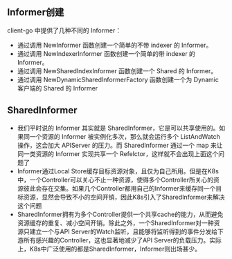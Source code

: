 ## Informer创建
client-go 中提供了几种不同的 Informer：
- 通过调用 NewInformer 函数创建一个简单的不带 indexer 的 Informer。
- 通过调用 NewIndexerInformer 函数创建一个简单的带 indexer 的 Informer。
- 通过调用 NewSharedIndexInformer 函数创建一个 Shared 的 Informer。
- 通过调用 NewDynamicSharedInformerFactory 函数创建一个为 Dynamic 客户端的 Shared 的 Informer

## SharedInformer
- 我们平时说的 Informer 其实就是 SharedInformer，它是可以共享使用的。如果同一个资源的 Informer 被实例化多次，那么就会运行多个 ListAndWatch 操作，这会加大 APIServer 的压力。而 SharedInformer 通过一个 map 来让同一类资源的 Informer 实现共享一个 Refelctor，这样就不会出现上面这个问题了
- Informer通过Local Store缓存目标资源对象，且仅为自己所用。但是在K8s中，一个Controller可以关心不止一种资源，使得多个Controller所关心的资源彼此会存在交集。如果几个Controller都用自己的Informer来缓存同一个目标资源，显然会导致不小的空间开销，因此K8s引入了SharedInformer来解决这个问题
- SharedInformer拥有为多个Controller提供一个共享cache的能力，从而避免资源缓存的重复、减小空间开销。除此之外，一个SharedInformer对一种资源只建立一个与API Server的Watch监听，且能够将监听得到的事件分发给下游所有感兴趣的Controller，这也显著地减少了API Server的负载压力。实际上，K8s中广泛使用的都是SharedInformer，Informer则出场甚少。